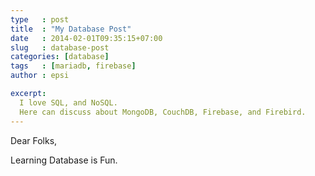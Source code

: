 ```yaml
---
type   : post
title  : "My Database Post"
date   : 2014-02-01T09:35:15+07:00
slug   : database-post
categories: [database]
tags   : [mariadb, firebase]
author : epsi

excerpt:
  I love SQL, and NoSQL.
  Here can discuss about MongoDB, CouchDB, Firebase, and Firebird.
---
```


Dear Folks,

Learning Database is Fun.
